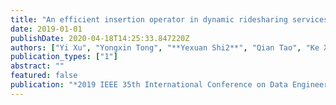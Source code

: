 ```yaml
---
title: "An efficient insertion operator in dynamic ridesharing services"
date: 2019-01-01
publishDate: 2020-04-18T14:25:33.847220Z
authors: ["Yi Xu", "Yongxin Tong", "**Yexuan Shi2**", "Qian Tao", "Ke Xu1", "Wei Li"]
publication_types: ["1"]
abstract: ""
featured: false
publication: "*2019 IEEE 35th International Conference on Data Engineering (ICDE)*"
---
```


